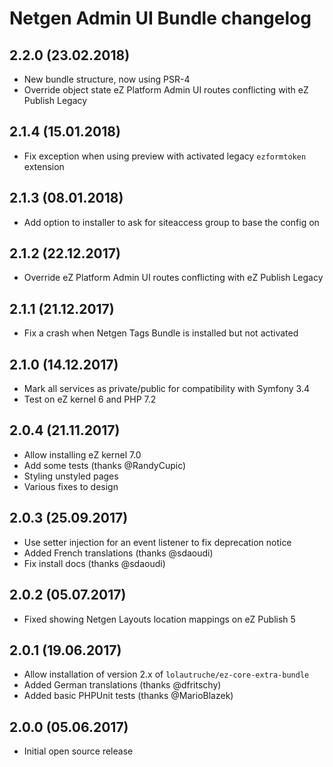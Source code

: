 # Netgen Admin UI Bundle changelog

## 2.2.0 (23.02.2018)

* New bundle structure, now using PSR-4
* Override object state eZ Platform Admin UI routes conflicting with eZ Publish Legacy

## 2.1.4 (15.01.2018)

* Fix exception when using preview with activated legacy `ezformtoken` extension

## 2.1.3 (08.01.2018)

* Add option to installer to ask for siteaccess group to base the config on

## 2.1.2 (22.12.2017)

* Override eZ Platform Admin UI routes conflicting with eZ Publish Legacy

## 2.1.1 (21.12.2017)

* Fix a crash when Netgen Tags Bundle is installed but not activated

## 2.1.0 (14.12.2017)

* Mark all services as private/public for compatibility with Symfony 3.4
* Test on eZ kernel 6 and PHP 7.2

## 2.0.4 (21.11.2017)

* Allow installing eZ kernel 7.0
* Add some tests (thanks @RandyCupic)
* Styling unstyled pages
* Various fixes to design

## 2.0.3 (25.09.2017)

* Use setter injection for an event listener to fix deprecation notice
* Added French translations (thanks @sdaoudi)
* Fix install docs (thanks @sdaoudi)

## 2.0.2 (05.07.2017)

* Fixed showing Netgen Layouts location mappings on eZ Publish 5

## 2.0.1 (19.06.2017)

* Allow installation of version 2.x of `lolautruche/ez-core-extra-bundle`
* Added German translations (thanks @dfritschy)
* Added basic PHPUnit tests (thanks @MarioBlazek)

## 2.0.0 (05.06.2017)

* Initial open source release
